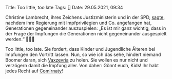 Title: Too little, too late
Tags: []
Date: 29.05.2021, 09:34

Christine Lambrecht, ihres Zeichens Justizministerin und in der SPD, [sagte](https://www.zdf.de/nachrichten/politik/corona-lambrecht-generationenkonflikt-impfen-100.html), nachdem ihre Regierung mit Impfprivilegien und Co. angefangen hat, Generationen gegeneinander auszuspielen: „Es ist mir ganz wichtig, dass in der Frage der Impfungen die Generationen nicht gegeneinander ausgespielt werden.“ 🤡🤡🤡

Too little, too late. Sie fordert, dass Kinder und Jugendliche Älteren bei Impfungen den Vortritt lassen. Nun, so wie ich das sehe, hindert niemand Boomer daran, sich [Vaxzevria](https://de.wikipedia.org/wiki/AZD1222) zu holen. Sie wollen es nur nicht und verzögern damit die Impfung aller. Von daher: Gönnt euch, Kids! Ihr habt jedes Recht auf [Comirnaty](https://de.wikipedia.org/wiki/Tozinameran)!
